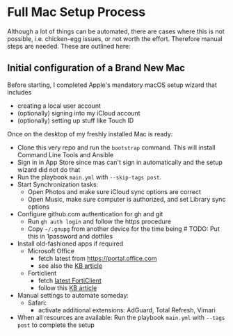 # Full Mac Setup Process

Although a lot of things can be automated, there are cases where this is not
possible, i.e. chicken-egg issues, or not worth the effort. Therefore manual steps
are needed. These are outlined here:

## Initial configuration of a Brand New Mac

Before starting, I completed Apple's mandatory macOS setup wizard that includes

- creating a local user account
- (optionally) signing into my iCloud account
- (optionally) setting up stuff like Touch ID

Once on the desktop of my freshly installed Mac is ready:

- Clone this very repo and run the `bootstrap` command. This will install Command Line Tools and Ansible
- Sign in in App Store since mas can't sign in automatically and the setup wizard did not do that
- Run the playbook `main.yml` with `--skip-tags post`.
- Start Synchronization tasks:
  - Open Photos and make sure iCloud sync options are correct
  - Open Music, make sure computer is authorized, and set Library sync options
- Configure github.com authentication for gh and git
  - Run `gh auth login` and follow the https procedure
  - Copy `~/.gnupg` from another device for the time being # TODO: Put this in 1password and dotfiles
- Install old-fashioned apps if required
  - Microsoft Office
      - fetch latest from https://portal.office.com
      - see also the [KB article](https://serviceportal.unibe.ch/sp?id=kb_article_view&sys_kb_id=b0d605bedb50901078ed3e482296199e)
  - Forticlient
    - fetch [latest FortiClient](https://secdl.unibe.ch/FortiClientVPNSetup-MacOSX-current.dmg)
    - follow this [KB article](https://serviceportal.unibe.ch/sp?id=kb_article_view&sys_kb_id=3f0029691b005050134ddc6a9b4bcb26)
- Manual settings to automate someday:
  - Safari:
    - activate additional extensions: AdGuard, Total Refresh, Vimari
- When all resources are available: Run the playbook `main.yml` with `--tags post` to complete the setup
